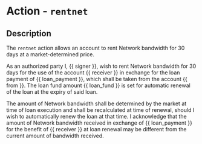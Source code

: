 # Action - `rentnet`

## Description

The `rentnet` action allows an account to rent Network bandwidth for 30 days at a market-determined price.

As an authorized party I, {{ signer }}, wish to rent Network bandwidth for 30 days for the use of the account {{ receiver }} in exchange for the loan payment of {{ loan_payment }}, which shall be taken from the account {{ from }}. The loan fund amount {{ loan_fund }} is set for automatic renewal of the loan at the expiry of said loan.

The amount of Network bandwidth shall be determined by the market at time of loan execution and shall be recalculated at time of renewal, should I wish to automatically renew the loan at that time. I acknowledge that the amount of Network bandwidth received in exchange of {{ loan_payment }} for the benefit of {{ receiver }} at loan renewal may be different from the current amount of bandwidth received. 
